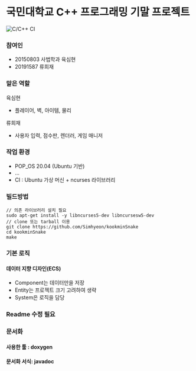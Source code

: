 # 국민대학교 C++ 프로그래밍 기말 프로젝트
![C/C++ CI](https://github.com/Simhyeon/kookminSnake/workflows/C/C++%20CI/badge.svg)

### 참여인 
- 20150803 사법학과 육심현
- 20191587          류희재

### 맡은 역할

육심현
- 플레이어, 벽, 아이템, 물리 

류희재
- 사용자 입력, 점수판, 렌더러, 게임 매니저

### 작업 환경
- POP\_OS 20.04 (Ubuntu 기반)
- ...
- CI : Ubuntu 가상 머신 + ncurses 라이브러리

### 빌드방법

```
// 의존 라이브러리 설치 필요
sudo apt-get install -y libncurses5-dev libncursesw5-dev
// clone 또는 tarball 이용
git clone https://github.com/Simhyeon/kookminSnake
cd kookminSnake
make
```

### 기본 로직

#### 데이터 지향 디자인(ECS)
- Component는 데이터만을 저장
- Entity는 프로젝트 크기 고려하여 생략
- System은 로직을 담당

### Readme 수정 필요

### 문서화

#### 사용한 툴 : doxygen

#### 문서화 서식: javadoc 
